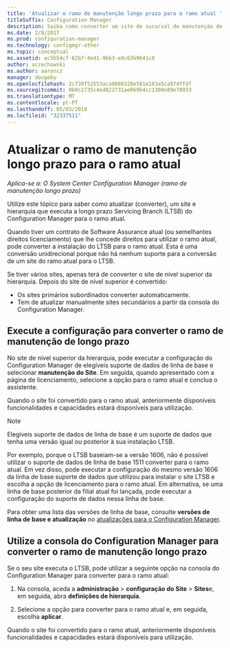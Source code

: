 ```yaml
---
title: 'Atualizar o ramo de manutenção longo prazo para o ramo atual '
titleSuffix: Configuration Manager
description: Saiba como converter um site de sucursal de manutenção de longo prazo para um site do ramo atual.
ms.date: 2/8/2017
ms.prod: configuration-manager
ms.technology: configmgr-other
ms.topic: conceptual
ms.assetid: ec5b54cf-62b7-4ed1-9bb3-e8c63b9641c8
author: aczechowski
ms.author: aaroncz
manager: dougeby
ms.openlocfilehash: 2c739f52553aca8680328e581e183a5ca974ffdf
ms.sourcegitcommit: 0b0c2735c4ed822731ae069b4cc1380e89e78933
ms.translationtype: MT
ms.contentlocale: pt-PT
ms.lasthandoff: 05/03/2018
ms.locfileid: "32337511"
---
```

# <a name="upgrade-the-long-term-servicing-branch-to-the-current-branch"></a>Atualizar o ramo de manutenção longo prazo para o ramo atual

*Aplica-se a: O System Center Configuration Manager (ramo de manutenção longo prazo)*

Utilize este tópico para saber como atualizar (converter), um site e hierarquia que executa a longo prazo Servicing Branch (LTSB) do Configuration Manager para o ramo atual.

Quando tiver um contrato de Software Assurance atual (ou semelhantes direitos licenciamento) que lhe concede direitos para utilizar o ramo atual, pode converter a instalação do LTSB para o ramo atual.  Esta é uma conversão unidirecional porque não há nenhum suporte para a conversão de um site do ramo atual para o LTSB.

Se tiver vários sites, apenas terá de converter o site de nível superior da hierarquia. Depois do site de nível superior é convertido:
- Os sites primários subordinados converter automaticamente.
-   Tem de atualizar manualmente sites secundários a partir da consola do Configuration Manager.

## <a name="run-setup-to-convert-the-long-term-servicing-branch"></a>Execute a configuração para converter o ramo de manutenção de longo prazo
No site de nível superior da hierarquia, pode executar a configuração do Configuration Manager de elegíveis suporte de dados de linha de base e selecionar **manutenção do Site**.  Em seguida, quando apresentado com a página de licenciamento, selecione a opção para o ramo atual e conclua o assistente.

Quando o site foi convertido para o ramo atual, anteriormente disponíveis funcionalidades e capacidades estará disponíveis para utilização.

> [!NOTE]  
> Elegíveis suporte de dados de linha de base é um suporte de dados que tenha uma versão igual ou posterior à sua instalação LTSB.

Por exemplo, porque o LTSB baseiam-se a versão 1606, não é possível utilizar o suporte de dados de linha de base 1511 converter para o ramo atual. Em vez disso, pode executar a configuração do mesmo versão 1606 da linha de base suporte de dados que utilizou para instalar o site LTSB e escolha a opção de licenciamento para o ramo atual.  Em alternativa, se uma linha de base posterior da filial atual foi lançada, pode executar a configuração do suporte de dados nessa linha de base.

Para obter uma lista das versões de linha de base, consulte **versões de linha de base e atualização** no [atualizações para o Configuration Manager](/sccm/core/servers/manage/updates).

## <a name="use-the-configuration-manager-console-to-convert-the-long-term-servicing-branch"></a>Utilize a consola do Configuration Manager para converter o ramo de manutenção longo prazo
Se o seu site executa o LTSB, pode utilizar a seguinte opção na consola do Configuration Manager para converter para o ramo atual:

 1. Na consola, aceda a **administração** > **configuração do Site** > **Sites**e, em seguida, abra **definições de hierarquia**.  

 2. Selecione a opção para converter para o ramo atual e, em seguida, escolha **aplicar**.  

Quando o site foi convertido para o ramo atual, anteriormente disponíveis funcionalidades e capacidades estará disponíveis para utilização.
